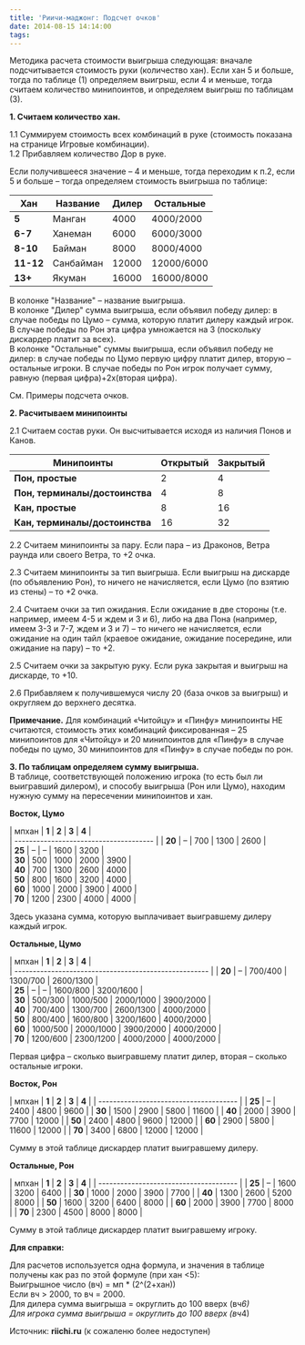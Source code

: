 ```yaml
---
title: 'Риичи-маджонг: Подсчет очков'
date: 2014-08-15 14:14:00
tags:
---
```



Методика расчета стоимости выигрыша следующая: вначале подсчитывается стоимость руки (количество хан). Если хан 5 и больше, тогда по таблице (1) определяем выигрыш, если 4 и меньше, тогда считаем количество минипоинтов, и определяем выигрыш по таблицам (3).

**1\. Считаем количество хан.**

1.1 Суммируем стоимость всех комбинаций в руке (стоимость показана на странице Игровые комбинации).  
1.2 Прибавляем количество Дор в руке.

Если получившееся значение – 4 и меньше, тогда переходим к п.2, если 5 и больше – тогда определяем стоимость выигрыша по таблице:

<!-- more -->
| **Хан**   | **Название** | **Дилер** | **Остальные** |
|-----------|--------------|-----------|---------------|
| **5**     | Манган       | 4000      | 4000/2000     |
| **6-7**   | Ханеман      | 6000      | 6000/3000     |
| **8-10**  | Байман       | 8000      | 8000/4000     |
| **11-12** | Санбайман    | 12000     | 12000/6000    |
| **13+**   | Якуман       | 16000     | 16000/8000    |

 
В колонке "Название" – название выигрыша.  
В колонке "Дилер" сумма выигрыша, если объявил победу дилер: в случае победы по Цумо – сумма, которую платит дилеру каждый игрок. В случае победы по Рон эта цифра умножается на 3 (поскольку дискардер платит за всех).  
В колонке "Остальные" суммы выигрыша, если объявил победу не дилер: в случае победы по Цумо первую цифру платит дилер, вторую – остальные игроки. В случае победы по Рон игрок получает сумму, равную (первая цифра)+2х(вторая цифра).

См. Примеры подсчета очков.

**2\. Расчитываем минипоинты**

2.1 Считаем состав руки. Он высчитывается исходя из наличия Понов и Канов.

| Минипоинты                     | **Открытый** | **Закрытый** |
|--------------------------------|--------------|--------------|
| **Пон, простые**               | 2            | 4            |
| **Пон, терминалы/достоинства** | 4            | 8            |
| **Кан, простые**               | 8            | 16           |
| **Кан, терминалы/достоинства** | 16           | 32           |
  
2.2 Считаем минипоинты за пару. Если пара – из Драконов, Ветра раунда или своего Ветра, то +2 очка.

2.3 Считаем минипоинты за тип выигрыша. Если выигрыш на дискарде (по объявлению Рон), то ничего не начисляется, если Цумо (по взятию из стены) – то +2 очка.

2.4 Считаем очки за тип ожидания. Если ожидание в две стороны (т.е. например, имеем 4-5 и ждем и 3 и 6), либо на два Пона (например, имеем 3-3 и 7-7, ждем и 3 и 7) – то ничего не начисляется, если ожидание на один тайл (краевое ожидание, ожидание посередине, или ожидание на пару) – то +2.

2.5 Считаем очки за закрытую руку. Если рука закрытая и выигрыш на дискарде, то +10.

2.6 Прибавляем к получившемуся числу 20 (база очков за выигрыш) и округляем до верхнего десятка.

**Примечание.** Для комбинаций «Читойцу» и «Пинфу» минипоинты НЕ считаются, стоимость этих комбинаций фиксированная – 25 минипоинтов для «Читойцу» и 20 минипоинтов для «Пинфу» в случае победы по цумо, 30 минипоинтов для «Пинфу» в случае победы по рон.

**3\. По таблицам определяем сумму выигрыша.**  
В таблице, соответствующей положению игрока (то есть был ли выигравший дилером), и способу выигрыша (Рон или Цумо), находим нужную сумму на пересечении минипоинтов и хан.

**Восток, Цумо**

| мпхан  | **1** | **2** | **3** | **4** |  
| -------------------------------------- |
| **20** |    –  |   700 |  1300 |  2600 |  
| **25** |    –  |     – |  1600 |  3200 |  
| **30** |  500  |  1000 |  2000 |  3900 |  
| **40** |  700  |  1300 |  2600 |  4000 |  
| **50** |  800  |  1600 |  3200 |  4000 |  
| **60** | 1000  |  2000 |  3900 |  4000 |  
| **70** | 1200  |  2300 |  4000 |  4000 |  

Здесь указана сумма, которую выплачивает выигравшему дилеру каждый игрок.

**Остальные, Цумо**

| мпхан  |  **1**   | **2**     | **3**     | **4**     |  
| ----------------------------------------------------- |
| **20** |        – |   700/400 |  1300/700 | 2600/1300 |  
| **25** |        – |         – |  1600/800 | 3200/1600 |  
| **30** |  500/300 |  1000/500 | 2000/1000 | 3900/2000 |  
| **40** |  700/400 |  1300/700 | 2600/1300 | 4000/2000 |  
| **50** |  800/400 |  1600/800 | 3200/1600 | 4000/2000 |  
| **60** | 1000/500 | 2000/1000 | 3900/2000 | 4000/2000 |  
| **70** | 1200/600 | 2300/1200 | 4000/2000 | 4000/2000 |  

Первая цифра – сколько выигравшему платит дилер, вторая – сколько остальные игроки.

**Восток, Рон**

| мпхан  | **1** | **2** | **3** | **4** |
| -------------------------------------- |
| **25** |     – |  2400 |  4800 |  9600 |
| **30** |  1500 |  2900 |  5800 | 11600 |
| **40** |  2000 |  3900 |  7700 | 12000 |
| **50** |  2400 |  4800 |  9600 | 12000 |
| **60** |  2900 |  5800 | 11600 | 12000 |
| **70** |  3400 |  6800 | 12000 | 12000 |

Сумму в этой таблице дискардер платит выигравшему дилеру.

**Остальные, Рон**

| мпхан  | **1** | **2** | **3** | **4** |
| -------------------------------------- |
| **25** |     – |  1600 |  3200 |  6400 |
| **30** |  1000 |  2000 |  3900 |  7700 |
| **40** |  1300 |  2600 |  5200 |  8000 |
| **50** |  1600 |  3200 |  6400 |  8000 |
| **60** |  2000 |  3900 |  7700 |  8000 |
| **70** |  2300 |  4500 |  8000 |  8000 |

Сумму в этой таблице дискардер платит выигравшему игроку.

**Для справки:**

Для расчетов используется одна формула, и значения в таблице получены как раз по этой формуле (при хан &lt;5):  
Выигрышное число (вч) = мп * (2^(2+хан))  
Если вч &gt; 2000, то вч = 2000.  
Для дилера сумма выигрыша = округлить до 100 вверх (вч*6)  
Для игрока сумма выигрыша = округлить до 100 вверх (вч*4)

 

 

Источник: **riichi.ru** (к сожаленю более недоступен)
